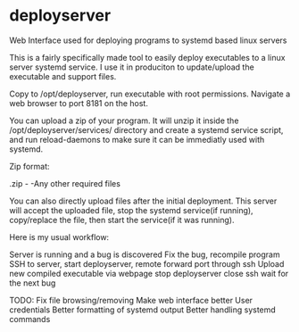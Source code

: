 # deployserver
Web Interface used for deploying programs to systemd based linux servers

This is a fairly specifically made tool to easily deploy executables to a linux server systemd service.  I use it in produciton to update/upload the executable and support files.


Copy to /opt/deployserver, run executable with root permissions.  Navigate a web browser to port 8181 on the host.

You can upload a zip of your program.  It will unzip it inside the /opt/deployserver/services/<ServiceName> directory and create a systemd service script, and run reload-daemons to make sure it can be immediatly used with systemd.

Zip format:

<ServiceName>.zip
-<ServiceNameExecutable>
-Any other required files

You can also directly upload files after the initial deployment.  This server will accept the uploaded file, stop the systemd service(if running), copy/replace the file, then start the service(if it was running).


Here is my usual workflow:

Server is running and a bug is discovered
Fix the bug, recompile program
SSH to server, start deployserver, remote forward port through ssh
Upload new compiled executable via webpage
stop deployserver
close ssh
wait for the next bug

TODO:
Fix file browsing/removing
Make web interface better
User credentials
Better formatting of systemd output
Better handling systemd commands

